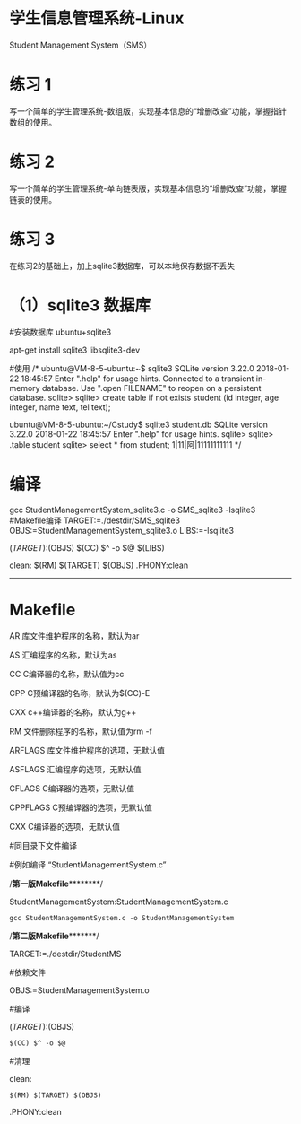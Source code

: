 # 学生信息管理系统-Linux
Student Management System（SMS）

# 练习 1
写一个简单的学生管理系统-数组版，实现基本信息的“增删改查”功能，掌握指针数组的使用。

# 练习 2
写一个简单的学生管理系统-单向链表版，实现基本信息的“增删改查”功能，掌握链表的使用。

# 练习 3
在练习2的基础上，加上sqlite3数据库，可以本地保存数据不丢失

# （1）sqlite3 数据库
#安装数据库 ubuntu+sqlite3

apt-get install sqlite3 libsqlite3-dev

#使用
/*
ubuntu@VM-8-5-ubuntu:~$ sqlite3
SQLite version 3.22.0 2018-01-22 18:45:57
Enter ".help" for usage hints.
Connected to a transient in-memory database.
Use ".open FILENAME" to reopen on a persistent database.
sqlite>
sqlite> create table if not exists student (id integer, age integer, name text, tel text);

ubuntu@VM-8-5-ubuntu:~/Cstudy$ sqlite3 student.db
SQLite version 3.22.0 2018-01-22 18:45:57
Enter ".help" for usage hints.
sqlite>
sqlite> .table
student
sqlite> select * from student;
1|11|阿|11111111111
*/

# 编译
gcc StudentManagementSystem_sqlite3.c -o SMS_sqlite3 -lsqlite3
#Makefile编译
TARGET:=./destdir/SMS_sqlite3
OBJS:=StudentManagementSystem_sqlite3.o
LIBS:=-lsqlite3

$(TARGET):$(OBJS)
    $(CC) $^ -o $@ $(LIBS)

clean:
    $(RM) $(TARGET) $(OBJS)
.PHONY:clean

------------------------------------------------------------------------------------------------
# Makefile
AR		库文件维护程序的名称，默认为ar

AS		汇编程序的名称，默认为as

CC		C编译器的名称，默认值为cc

CPP		C预编译器的名称，默认为$(CC)-E

CXX		c++编译器的名称，默认为g++

RM		文件删除程序的名称，默认值为rm -f

ARFLAGS		库文件维护程序的选项，无默认值

ASFLAGS		汇编程序的选项，无默认值

CFLAGS		C编译器的选项，无默认值

CPPFLAGS	C预编译器的选项，无默认值

CXX		C编译器的选项，无默认值

#同目录下文件编译

#例如编译 “StudentManagementSystem.c”

/************************第一版Makefile********************************/

StudentManagementSystem:StudentManagementSystem.c

    gcc StudentManagementSystem.c -o StudentManagementSystem

/************************第二版Makefile*******************************/

TARGET:=./destdir/StudentMS

#依赖文件

OBJS:=StudentManagementSystem.o

#编译

$(TARGET):$(OBJS)

    $(CC) $^ -o $@

#清理

clean:

    $(RM) $(TARGET) $(OBJS)

.PHONY:clean
